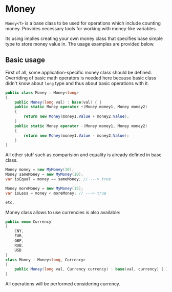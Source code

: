 # Money
`Money<T>` is a base class to be used for operations which include counting money. Provides necessary tools for working with money-like variables.

Its using implies creating your own money class that specifies base simple type to store money value in. The usage examples are provided below.

## Basic usage

First of all, some application-specific money class should be defined. Overriding of basic math operators is needed here because basic class didn't know about `long` type and thus about basic operations with it.

```csharp
public class Money : Money<long>
{
    public Money(long val) : base(val) { }        
    public static Money operator +(Money money1, Money money2)
    {
        return new Money(money1.Value + money2.Value);
    }
    public static Money operator -(Money money1, Money money2)
    {
        return new Money(money1.Value - money2.Value);
    }
}
```

All other stuff such as comparision and equality is already defined in base class.

```csharp
Money money = new MyMoney(10);
Money sameMoney = new MyMoney(10);
var isEqual = money == sameMoney; // ---> true

Money moreMoney = new MyMoney(15);
var isLess = money < moreMoney; // ---> true

etc.
```

Money class allows to use currencies is also available:
```csharp
public enum Currency
{
    CNY,
    EUR,
    GBP,
    RUB,
    USD
}
class Money : Money<long, Currency>
{
    public Money(long val, Currency currency) : base(val, currency) { }
}
```
All operations will be performed considering currency.